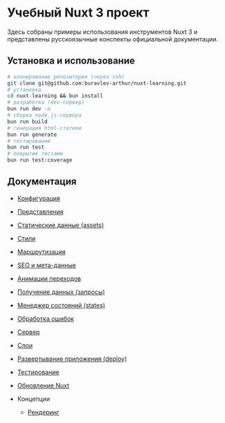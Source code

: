 # Учебный Nuxt 3 проект

Здесь собраны примеры использования инструментов Nuxt 3 и представлены русскоязычные конспекты официальной документации.

## Установка и использование

```bash
# клонирование репозитория (через ssh)
git clone git@github.com:buravlev-arthur/nuxt-learning.git
# установка
cd nuxt-learning && bun install
# разработка (dev-сервер)
bun run dev -o
# сборка node.js-сервера
bun run build
# генерация html-статики
bun run generate
# тестирование
bun run test
# покрытие тестами
bun run test:coverage
```

## Документация

- [Конфигурация](.docs/configuration.md)

- [Представления](.docs/views.md)

- [Статические данные (assets)](.docs/assets.md)

- [Стили](.docs/styles.md)

- [Маршрутизация](.docs/routes.md)

- [SEO и мета-данные](.docs/seo.md)

- [Анимации переходов](.docs/transitions.md)

- [Получение данных (запросы)](.docs/fetching.md)

- [Менеджер состояний (states)](.docs/state-management.md)

- [Обработка ошибок](.docs/errors.md)

- [Сервер](.docs/server.md)

- [Слои](.docs/layers.md)

- [Развертывание приложения (deploy)](.docs/deploy.md)

- [Тестирование](.docs/tests.md)

- [Обновление Nuxt](.docs/upgrade.md)

- Концепции
    - [Рендеринг](.docs/concepts//rendering.md)

